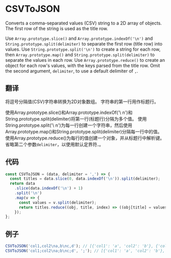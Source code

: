 # CSVToJSON

Converts a comma-separated values (CSV) string to a 2D array of objects.
The first row of the string is used as the title row.

Use `Array.prototype.slice()` and `Array.prototype.indexOf('\n')` and `String.prototype.split(delimiter)` to separate the first row (title row) into values.
Use `String.prototype.split('\n')` to create a string for each row, then `Array.prototype.map()` and `String.prototype.split(delimiter)` to separate the values in each row.
Use `Array.prototype.reduce()` to create an object for each row's values, with the keys parsed from the title row.
Omit the second argument, `delimiter`, to use a default delimiter of `,`.

## 翻译

将逗号分隔值(CSV)字符串转换为2D对象数组。
字符串的第一行用作标题行。

使用Array.prototype.slice()和Array.prototype.indexOf('\ n')和String.prototype.split(delimiter)将第一行(标题行)分隔为多个值。
使用String.prototype.split('\ n')为每一行创建一个字符串，然后使用Array.prototype.map()和String.prototype.split(delimiter)分隔每一行中的值。
使用Array.prototype.reduce()为每行的值创建一个对象，并从标题行中解析键。
省略第二个参数`delimiter`，以使用默认定界符`，`。

## 代码

```js
const CSVToJSON = (data, delimiter = ',') => {
  const titles = data.slice(0, data.indexOf('\n')).split(delimiter);
  return data
    .slice(data.indexOf('\n') + 1)
    .split('\n')
    .map(v => {
      const values = v.split(delimiter);
      return titles.reduce((obj, title, index) => ((obj[title] = values[index]), obj), {});
    });
};
```

## 例子

```js
CSVToJSON('col1,col2\na,b\nc,d'); // [{'col1': 'a', 'col2': 'b'}, {'col1': 'c', 'col2': 'd'}];
CSVToJSON('col1;col2\na;b\nc;d', ';'); // [{'col1': 'a', 'col2': 'b'}, {'col1': 'c', 'col2': 'd'}];
```
